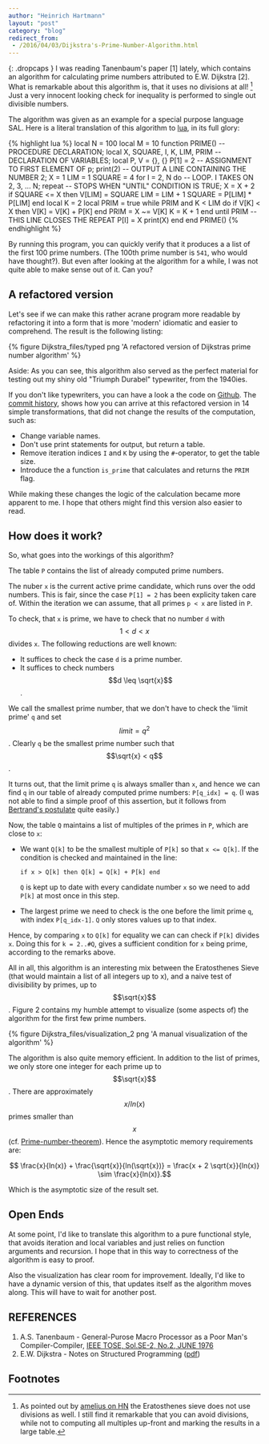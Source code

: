 ```yaml
---
author: "Heinrich Hartmann"
layout: "post"
category: "blog"
redirect_from:
 - /2016/04/03/Dijkstra's-Prime-Number-Algorithm.html
---
```


<script src="http://cdn.mathjax.org/mathjax/latest/MathJax.js?config=TeX-AMS_HTML" type="text/javascript"></script>
<style> .center { margin-right: auto; margin-left:auto; display: block } </style>
<style src="/css/coderay.css"></style>

{: .dropcaps }
I was reading Tanenbaum's paper [1] lately, which contains an
algorithm for calculating prime numbers attributed to E.W. Dijkstra
[2].  What is remarkable about this algorithm is, that it uses no
divisions at all! [^1]  Just a very innocent looking check for inequality
is performed to single out divisible numbers.

The algorithm was given as an example for a special purpose language
SAL.  Here is a literal translation of this algorithm to
[lua](https://www.lua.org/), in its full glory:

{% highlight lua %}
local N = 100
local M = 10
function PRIME()  -- PROCEDURE DECLARATION;
  local X, SQUARE, I, K, LIM, PRIM -- DECLARATION OF VARIABLES;
  local P, V = {}, {}
  P[1] = 2 -- ASSIGNMENT TO FIRST ELEMENT OF p;
  print(2) -- OUTPUT A LINE CONTAINING THE NUMBER 2;
  X = 1
  LIM = 1
  SQUARE = 4
  for I = 2, N do -- LOOP. I TAKES ON 2, 3, ... N;
    repeat -- STOPS WHEN "UNTIL" CONDITION IS TRUE;
      X = X + 2
      if SQUARE <= X then
        V[LIM] = SQUARE
        LIM = LIM + 1
        SQUARE = P[LIM] * P[LIM]
      end
      local K = 2
      local PRIM = true
      while PRIM and K < LIM do
        if V[K] < X then
          V[K] = V[K] + P[K]
        end
        PRIM = X ~= V[K]
        K = K + 1
      end
    until PRIM -- THIS LINE CLOSES THE REPEAT
    P[I] = X
    print(X)
  end
end
PRIME()
{% endhighlight %}

By running this program, you can quickly verify that it produces a a
list of the first 100 prime numbers. (The 100th prime number is `541`,
who would have thought?).
But even after looking at the algorithm for a while, I was not quite
able to make sense out of it. Can you?

## A refactored version

Let's see if we can make this rather acrane program more readable by
refactoring it into a form that is more 'modern' idiomatic and
easier to comprehend. The result is the following listing:

{% figure Dijkstra_files/typed png 'A  refactored version of Dijkstras prime number algorithm' %}

Aside: As you can see, this algorithm also served as the perfect
material for testing out my shiny old "Triumph Durabel" typewriter,
from the 1940ies.

If you don't like typewriters, you can have a look a the code on
[Github](https://github.com/HeinrichHartmann/DijkstraPrimes/blob/master/Primes.lua).
The
[commit history](https://github.com/HeinrichHartmann/DijkstraPrimes/commits/master),
shows how you can arrive at this refactored version in 14 simple
transformations, that did not change the results of the computation,
such as:

- Change variable names.
- Don't use print statements for output, but return a table.
- Remove iteration indices `I` and `K` by using the `#`-operator, to get the table size.
- Introduce the a function `is_prime` that calculates and returns the `PRIM` flag.

While making these changes the logic of the calculation became more
apparent to me.  I hope that others might find this version also
easier to read.

## How does it work?

So, what goes into the workings of this algorithm?

The table `P` contains the list of already computed prime numbers.

The nuber `x` is the current active prime candidate, which runs over
the odd numbers.  This is fair, since the case `P[1] = 2` has been
explicity taken care of. Within the iteration we can assume, that all
primes `p < x` are listed in `P`.

To check, that `x` is prime, we have to check that no number `d` with
$$1 < d < x$$ divides `x`.  The following reductions are well known:

- It suffices to check the case `d` is a prime number.
- It suffices to check numbers $$d \leq \sqrt{x}$$.

We call the smallest prime number, that we don't have to check the
'limit prime' `q` and set $$limit = q^2$$.  Clearly `q` be the
smallest prime number such that $$\sqrt{x} < q$$.

It turns out, that the limit prime `q` is always smaller than `x`, and
hence we can find `q` in our table of already computed prime numbers:
`P[q_idx] = q`. (I was not able to find a simple proof of this
assertion, but it follows from
[Bertrand's postulate](https://www.wikiwand.com/en/Bertrand's_postulate)
quite easily.)

Now, the table `Q` maintains a list of multiples of the primes in `P`,
which are close to `x`:

- We want `Q[k]` to be the smallest multiple of `P[k]` so that `x <=
  Q[k]`.  If the condition is checked and maintained in the line:

      if x > Q[k] then Q[k] = Q[k] + P[k] end

  `Q` is kept up to date with every candidate number `x` so we need to
  add `P[k]` at most once in this step.

- The largest prime we need to check is the one before the limit prime
  `q`, with index `P[q_idx-1]`. `Q` only stores values up to that
  index.

Hence, by comparing `x` to `Q[k]` for equality we can can check if
`P[k]` divides `x`. Doing this for `k = 2..#Q`, gives a sufficient
condition for `x` being prime, according to the remarks above.

All in all, this algorithm is an interesting mix between the
Eratosthenes Sieve (that would maintain a list of all integers up to
x), and a naive test of divisibility by primes, up to
$$\sqrt{x}$$. Figure 2 contains my humble attempt to visualize (some
aspects of) the algorithm for the first few prime numbers.

{% figure Dijkstra_files/visualization_2 png 'A manual visualization of the algorithm' %}

The algorithm is also quite memory efficient. In addition to the list
of primes, we only store one integer for each prime up to
$$\sqrt{x}$$.  There are approximately $$x/ln(x)$$ primes smaller than
$$x$$ (cf. [Prime-number-theorem](https://www.wikiwand.com/en/Prime_number_theorem)).
Hence the asymptotic memory requirements are:

$$ \frac{x}{ln(x)} + \frac{\sqrt{x}}{ln(\sqrt{x})} = \frac{x + 2 \sqrt{x}}{ln(x)} \sim \frac{x}{ln(x)}.$$

Which is the asymptotic size of the result set.

## Open Ends

At some point, I'd like to translate this algorithm to a pure
functional style, that avoids iteration and local variables and just
relies on function arguments and recursion. I hope that in this way
to correctness of the algorithm is easy to proof.

Also the visualization has clear room for improvement. Ideally, I'd
like to have a dynamic version of this, that updates itself as the
algorithm moves along. This will have to wait for another post.

## REFERENCES

1. A.S. Tanenbaum - General-Purose Macro Processor as a Poor Man's Compiler-Compiler, [IEEE TOSE, Sol.SE-2, No.2, JUNE 1976](http://ieeexplore.ieee.org/xpl/login.jsp?tp=&arnumber=1702350&url=http%3A%2F%2Fieeexplore.ieee.org%2Fxpls%2Fabs_all.jsp%3Farnumber%3D1702350)
2. E.W. Dijkstra - Notes on Structured Programming ([pdf](https://www.cs.utexas.edu/users/EWD/ewd02xx/EWD249.PDF))

## Footnotes

[^1]: As pointed out by
    [amelius on HN](https://news.ycombinator.com/item?id=11429163) the
    Eratosthenes sieve does not use divisions as well. I still find it
    remarkable that you can avoid divisions, while not to computing
    all multiples up-front and marking the results in a large table.
